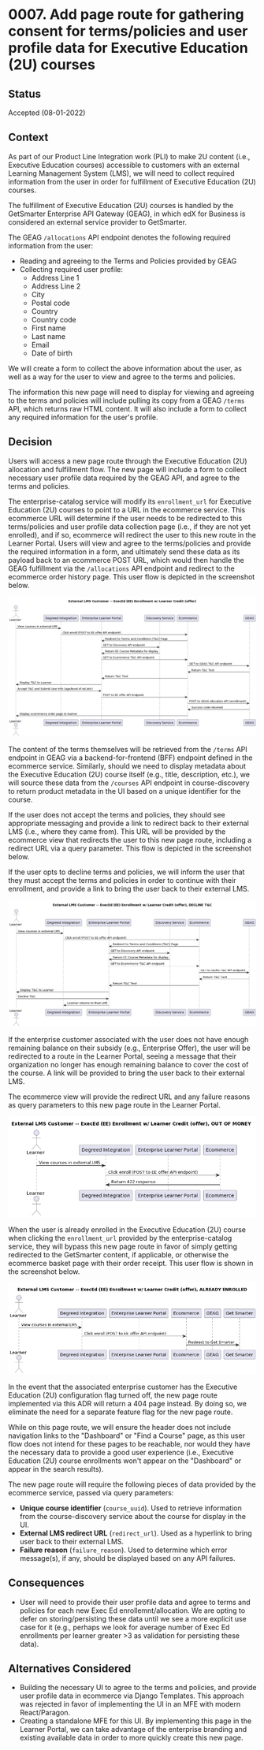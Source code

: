 # 0007. Add page route for gathering consent for terms/policies and user profile data for Executive Education (2U) courses

## Status

Accepted (08-01-2022)

## Context

As part of our Product Line Integration work (PLI) to make 2U content (i.e., Executive Education courses) accessible to customers with an external Learning Management System (LMS), we will need to collect required information from the user in order for fulfillment of Executive Education (2U) courses.

The fulfillment of Executive Education (2U) courses is handled by the GetSmarter Enterprise API Gateway (GEAG), in which edX for Business is considered an external service provider to GetSmarter. 

The GEAG `/allocations` API endpoint denotes the following required information from the user:

* Reading and agreeing to the Terms and Policies provided by GEAG
* Collecting required user profile:
  * Address Line 1
  * Address Line 2
  * City
  * Postal code
  * Country
  * Country code
  * First name
  * Last name
  * Email
  * Date of birth

We will create a form to collect the above information about the user, as well as a way for the user to view and agree to the terms and policies.

The information this new page will need to display for viewing and agreeing to the terms and policies will include pulling its copy from a GEAG `/terms` API, which returns raw HTML content. It will also include a form to collect any required information for the user's profile.

## Decision

Users will access a new page route through the Executive Education (2U) allocation and fulfillment flow. The new page will include a form to collect necessary user profile data required by the GEAG API, and agree to the terms and policies.

The enterprise-catalog service will modify its `enrollment_url` for Executive Education (2U) courses to point to a URL in the ecommerce service. This ecommerce URL will determine if the user needs to be redirected to this terms/policies and user profile data collection page (i.e., if they are not yet enrolled), and if so, ecommerce will redirect the user to this new route in the Learner Portal. Users will view and agree to the terms/policies and provide the required information in a form, and ultimately send these data as its payload back to an ecommerce POST URL, which would then handle the GEAG fulfillment via the `/allocations` API endpoint and redirect to the ecommerce order history page. This user flow is depicted in the screenshot below.

![External LMS Executive Education (2U) enrollment flow](../images/external_lms_customer_execed_enrollment_learner_credit.png "External LMS Executive Education (2U) enrollment flow")

The content of the terms themselves will be retrieved from the `/terms` API endpoint in GEAG via a backend-for-frontend (BFF) endpoint defined in the ecommerce service. Similarly, should we need to display metadata about the Executive Education (2U) course itself (e.g., title, description, etc.), we will source these data from the `/courses` API endpoint in course-discovery to return product metadata in the UI based on a unique identifier for the course.

If the user does not accept the terms and policies, they should see appropriate messaging and provide a link to redirect back to their external LMS (i.e., where they came from). This URL will be provided by the ecommerce view that redirects the user to this new page route, including a redirect URL via a query parameter. This flow is depicted in the screenshot below.

If the user opts to decline terms and policies, we will inform the user that they must accept the terms and policies in order to continue with their enrollment, and provide a link to bring the user back to their external LMS.

![External LMS Executive Education (2U) decline terms flow](../images/external_lms_customer_execed_decline_terms_learner_credit.png "External LMS Executive Education (2U) decline terms flow")

If the enterprise customer associated with the user does not have enough remaining balance on their subsidy (e.g., Enterprise Offer), the user will be redirected to a route in the Learner Portal, seeing a message that their organization no longer has enough remaining balance to cover the cost of the course. A link will be provided to bring the user back to their external LMS.

The ecommerce view will provide the redirect URL and any failure reasons as query parameters to this new page route in the Learner Portal.

![External LMS Executive Education (2U) no remaining balance flow](../images/externa_lms_customer_execed_no_balance_learner_credit.png "External LMS Executive Education (2U) no balance flow")

When the user is already enrolled in the Executive Education (2U) course when clicking the `enrollment_url` provided by the enterprise-catalog service, they will bypass this new page route in favor of simply getting redirected to the GetSmarter content, if applicable, or otherwise the ecommerce basket page with their order receipt. This user flow is shown in the screenshot below.

![External LMS Executive Education (2U) user already enrolled flow](../images/external_lms_customer_execed_already_enrolled.png "External LMS Executive Education (2U) user already enrolled flow")

In the event that the associated enterprise customer has the Executive Education (2U) configuration flag turned off, the new page route implemented via this ADR will return a 404 page instead. By doing so, we eliminate the need for a separate feature flag for the new page route.

While on this page route, we will ensure the header does not include navigation links to the "Dashboard" or "Find a Course" page, as this user flow does not intend for these pages to be reachable, nor would they have the necessary data to provide a good user experience (i.e., Executive Education (2U) course enrollments won't appear on the "Dashboard" or appear in the search results).

The new page route will require the following pieces of data provided by the ecommerce service, passed via query parameters:
* **Unique course identifier** (`course_uuid`). Used to retrieve information from the course-discovery service about the course for display in the UI.
* **External LMS redirect URL** (`redirect_url`). Used as a hyperlink to bring user back to their external LMS.
* **Failure reason** (`failure_reason`). Used to determine which error message(s), if any, should be displayed based on any API failures.

## Consequences

* User will need to provide their user profile data and agree to terms and policies for each new Exec Ed enrollemnt/allocation. We are opting to defer on storing/persisting these data until we see a more explicit use case for it (e.g., perhaps we look for average number of Exec Ed enrollments per learner greater >3 as validation for persisting these data).

## Alternatives Considered

* Building the necessary UI to agree to the terms and policies, and provide user profile data in ecommerce via Django Templates. This approach was rejected in favor of implementing the UI in an MFE with modern React/Paragon.
* Creating a standalone MFE for this UI. By implementing this page in the Learner Portal, we can take advantage of the enterprise branding and existing available data in order to more quickly create this new page.
